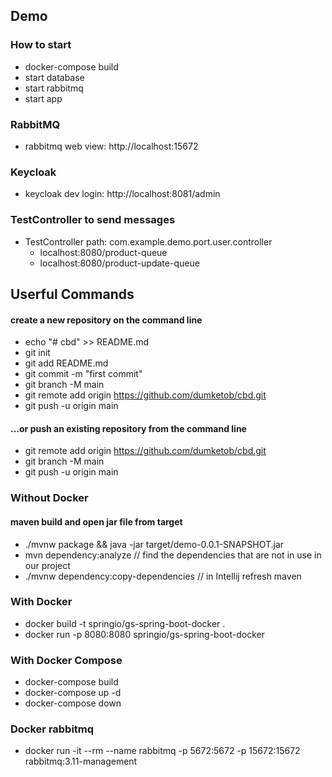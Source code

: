## Demo
### How to start
* docker-compose build
* start database
* start rabbitmq
* start app

### RabbitMQ
* rabbitmq web view: http://localhost:15672

### Keycloak
* keycloak dev login: http://localhost:8081/admin

### TestController to send messages
* TestController path: com.example.demo.port.user.controller
  * localhost:8080/product-queue 
  * localhost:8080/product-update-queue


## Userful Commands
#### create a new repository on the command line
* echo "# cbd" >> README.md
* git init
* git add README.md
* git commit -m "first commit"
* git branch -M main
* git remote add origin https://github.com/dumketob/cbd.git
* git push -u origin main
#### …or push an existing repository from the command line
* git remote add origin https://github.com/dumketob/cbd.git
* git branch -M main
* git push -u origin main

### Without Docker
#### maven build and open jar file from target
* ./mvnw package && java -jar target/demo-0.0.1-SNAPSHOT.jar
* mvn dependency:analyze //  find the dependencies that are not in use in our project
* ./mvnw dependency:copy-dependencies  // in Intellij refresh maven

### With Docker
* docker build -t springio/gs-spring-boot-docker .
* docker run -p 8080:8080 springio/gs-spring-boot-docker

### With Docker Compose
* docker-compose build
* docker-compose up -d
* docker-compose down

### Docker rabbitmq
* docker run -it --rm --name rabbitmq -p 5672:5672 -p 15672:15672 rabbitmq:3.11-management

